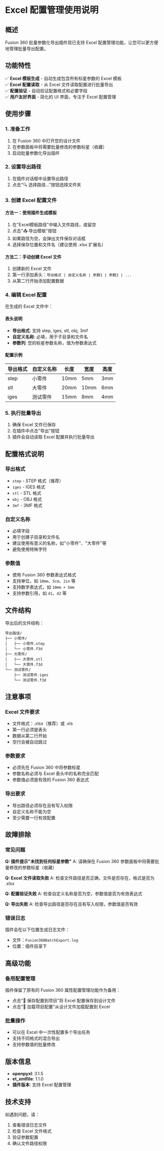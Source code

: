 # Excel 配置管理使用说明

## 概述

Fusion 360 批量参数化导出插件现已支持 Excel 配置管理功能，让您可以更方便地管理批量导出配置。

## 功能特性

✅ **Excel 模板生成** - 自动生成包含所有标星参数的 Excel 模板  
✅ **Excel 配置读取** - 从 Excel 文件读取配置进行批量导出  
✅ **配置验证** - 自动验证配置格式和必要字段  
✅ **用户友好界面** - 简化的 UI 界面，专注于 Excel 配置管理  

## 使用步骤

### 1. 准备工作

1. 在 Fusion 360 中打开您的设计文件
2. 在参数面板中将需要批量修改的参数标星（收藏）
3. 启动批量参数化导出插件

### 2. 设置导出路径

1. 在插件对话框中设置导出路径
2. 点击"🔍 选择路径..."按钮选择文件夹

### 3. 创建 Excel 配置文件

#### 方法一：使用插件生成模板
1. 在"Excel模板路径"中输入文件路径，或留空
2. 点击"📤 导出模板"按钮
3. 如果路径为空，会弹出文件保存对话框
4. 选择保存位置和文件名（建议使用 .xlsx 扩展名）

#### 方法二：手动创建 Excel 文件
1. 创建新的 Excel 文件
2. 第一行添加表头：`导出格式 | 自定义名称 | 参数1 | 参数2 | ...`
3. 从第二行开始添加配置数据

### 4. 编辑 Excel 配置

在生成的 Excel 文件中：

#### 表头说明
- **导出格式**: 支持 step, iges, stl, obj, 3mf
- **自定义名称**: 必填，用于子目录和文件名
- **参数列**: 您的标星参数名称，值为参数表达式

#### 配置示例
| 导出格式 | 自定义名称 | 长度 | 宽度 | 高度 |
|---------|-----------|------|------|------|
| step    | 小零件    | 10mm | 5mm  | 3mm  |
| stl     | 大零件    | 20mm | 10mm | 6mm  |
| iges    | 测试零件  | 15mm | 8mm  | 4mm  |

### 5. 执行批量导出

1. 确保 Excel 文件已保存
2. 在插件中点击"导出"按钮
3. 插件会自动读取 Excel 配置并执行批量导出

## 配置格式说明

### 导出格式
- `step` - STEP 格式（推荐）
- `iges` - IGES 格式
- `stl` - STL 格式
- `obj` - OBJ 格式
- `3mf` - 3MF 格式

### 自定义名称
- 必填字段
- 用于创建子目录和文件名
- 建议使用有意义的名称，如"小零件"、"大零件"等
- 避免使用特殊字符

### 参数值
- 使用 Fusion 360 参数表达式格式
- 支持单位，如 `10mm`、`5cm`、`2in` 等
- 支持数学表达式，如 `10mm + 5mm`
- 支持参数引用，如 `d1`、`d2` 等

## 文件结构

导出后的文件结构：
```
导出路径/
├── 小零件/
│   ├── 小零件.step
│   └── 小零件.f3d
├── 大零件/
│   ├── 大零件.stl
│   └── 大零件.f3d
└── 测试零件/
    ├── 测试零件.iges
    └── 测试零件.f3d
```

## 注意事项

### Excel 文件要求
- 文件格式：.xlsx（推荐）或 .xls
- 第一行必须是表头
- 数据从第二行开始
- 空行会被自动跳过

### 参数要求
- 必须先在 Fusion 360 中将参数标星
- 参数名称必须与 Excel 表头中的名称完全匹配
- 参数值必须是有效的 Fusion 360 表达式

### 导出要求
- 导出路径必须存在且有写入权限
- 自定义名称不能为空
- 至少需要一行有效配置

## 故障排除

### 常见问题

**Q: 插件提示"未找到任何标星参数"**
A: 请确保在 Fusion 360 参数面板中将需要批量修改的参数标星（收藏）

**Q: Excel 文件读取失败**
A: 检查文件路径是否正确，文件是否存在，格式是否为 .xlsx

**Q: 配置验证失败**
A: 检查自定义名称是否为空，参数值是否为有效表达式

**Q: 导出失败**
A: 检查导出路径是否存在且有写入权限，参数值是否有效

### 错误日志

插件会在以下位置生成日志文件：
- 文件：`Fusion360BatchExport.log`
- 位置：插件目录下

## 高级功能

### 备用配置管理
插件保留了原有的 Fusion 360 属性配置管理功能作为备用：
- 点击"💾 保存配置到项目"将 Excel 配置保存到设计文件
- 点击"📂 加载项目配置"从设计文件加载配置到 Excel

### 批量操作
- 可以在 Excel 中一次性配置多个导出任务
- 支持不同格式的混合导出
- 支持参数值的批量修改

## 版本信息

- **openpyxl**: 3.1.5
- **et_xmlfile**: 1.1.0
- **插件版本**: 支持 Excel 配置管理

## 技术支持

如遇到问题，请：
1. 查看错误日志文件
2. 检查 Excel 文件格式
3. 验证参数配置
4. 确认文件路径权限 